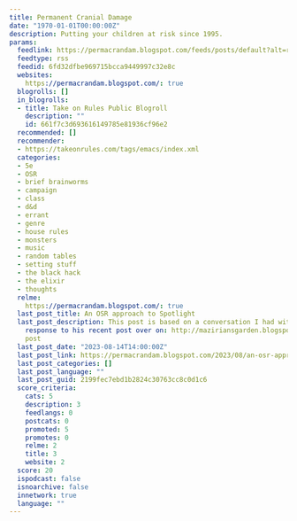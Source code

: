 ```yaml
---
title: Permanent Cranial Damage
date: "1970-01-01T00:00:00Z"
description: Putting your children at risk since 1995.
params:
  feedlink: https://permacrandam.blogspot.com/feeds/posts/default?alt=rss
  feedtype: rss
  feedid: 6fd32dfbe969715bcca9449997c32e8c
  websites:
    https://permacrandam.blogspot.com/: true
  blogrolls: []
  in_blogrolls:
  - title: Take on Rules Public Blogroll
    description: ""
    id: 661f7c3d693616149785e81936cf96e2
  recommended: []
  recommender:
  - https://takeonrules.com/tags/emacs/index.xml
  categories:
  - 5e
  - OSR
  - brief brainworms
  - campaign
  - class
  - d&d
  - errant
  - genre
  - house rules
  - monsters
  - music
  - random tables
  - setting stuff
  - the black hack
  - the elixir
  - thoughts
  relme:
    https://permacrandam.blogspot.com/: true
  last_post_title: An OSR approach to Spotlight
  last_post_description: This post is based on a conversation I had with Ben L. in
    response to his recent post over on: http://maziriansgarden.blogspot.com/2023/07/the-problem-of-spotlight-management-in.htmlBen's
    post
  last_post_date: "2023-08-14T14:00:00Z"
  last_post_link: https://permacrandam.blogspot.com/2023/08/an-osr-approach-to-spotlight.html
  last_post_categories: []
  last_post_language: ""
  last_post_guid: 2199fec7ebd1b2824c30763cc8c0d1c6
  score_criteria:
    cats: 5
    description: 3
    feedlangs: 0
    postcats: 0
    promoted: 5
    promotes: 0
    relme: 2
    title: 3
    website: 2
  score: 20
  ispodcast: false
  isnoarchive: false
  innetwork: true
  language: ""
---
```

